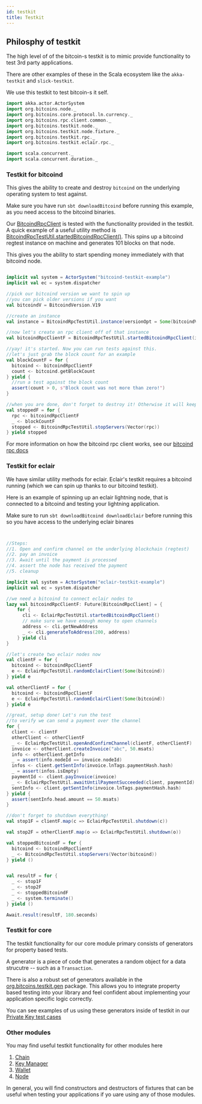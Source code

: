 ```yaml
---
id: testkit
title: Testkit
---
```


## Philosphy of testkit

The high level of of the bitcoin-s testkit is to mimic provide functionality to test 3rd party applications.

There are other examples of these in the Scala ecosystem like the `akka-testkit` and `slick-testkit`.

We use this testkit to test bitcoin-s it self.

```scala mdoc:invisible
import akka.actor.ActorSystem
import org.bitcoins.node._
import org.bitcoins.core.protocol.ln.currency._
import org.bitcoins.rpc.client.common._
import org.bitcoins.testkit.node._
import org.bitcoins.testkit.node.fixture._
import org.bitcoins.testkit.rpc._
import org.bitcoins.testkit.eclair.rpc._

import scala.concurrent._
import scala.concurrent.duration._
```

### Testkit for bitcoind

This gives the ability to create and destroy `bitcoind` on the underlying operating system to test against.

Make sure you have run `sbt downloadBitcoind` before running this example, as you need access to the bitcoind binaries.

Our [BitcoindRpcClient](../bitcoind-rpc/src/main/scala/org/bitcoins/rpc/client/common/BitcoindRpcClient.scala) is tested with the functionality provided in the testkit.
A quick example of a useful utility method is [BitcoindRpcTestUtil.startedBitcoindRpcClient()](src/main/scala/org/bitcoins/testkit/rpc/BitcoindRpcTestUtil.scala).
This spins up a bitcoind regtest instance on machine and generates 101 blocks on that node.

This gives you the ability to start spending money immediately with that bitcoind node.

```scala mdoc:compile-only

implicit val system = ActorSystem("bitcoind-testkit-example")
implicit val ec = system.dispatcher

//pick our bitcoind version we want to spin up
//you can pick older versions if you want
val bitcoindV = BitcoindVersion.V19

//create an instance
val instance = BitcoindRpcTestUtil.instance(versionOpt = Some(bitcoindV))

//now let's create an rpc client off of that instance
val bitcoindRpcClientF = BitcoindRpcTestUtil.startedBitcoindRpcClient(instance)

//yay! it's started. Now you can run tests against this.
//let's just grab the block count for an example
val blockCountF = for {
  bitcoind <- bitcoindRpcClientF
  count <- bitcoind.getBlockCount
} yield {
  //run a test against the block count
  assert(count > 0, s"Block count was not more than zero!")
}

//when you are done, don't forget to destroy it! Otherwise it will keep running on the underlying os
val stoppedF = for {
  rpc <- bitcoindRpcClientF
  _ <- blockCountF
  stopped <- BitcoindRpcTestUtil.stopServers(Vector(rpc))
} yield stopped

```

For more information on how the bitcoind rpc client works, see our [bitcoind rpc docs](../rpc/bitcoind.md)

### Testkit for eclair

We have similar utility methods for eclair. Eclair's testkit requires a bitcoind running (which we can spin up thanks to our bitcoind testkit).

Here is an example of spinning up an eclair lightning node, that is connected to a bitcoind and testing your lightning application.

Make sure to run `sbt downloadBitcoind downloadEclair` before running this so you have access to the underlying eclair binares

```scala mdoc:compile-only


//Steps:
//1. Open and confirm channel on the underlying blockchain (regtest)
//2. pay an invoice
//3. Await until the payment is processed
//4. assert the node has received the payment
//5. cleanup

implicit val system = ActorSystem("eclair-testkit-example")
implicit val ec = system.dispatcher

//we need a bitcoind to connect eclair nodes to
lazy val bitcoindRpcClientF: Future[BitcoindRpcClient] = {
    for {
      cli <- EclairRpcTestUtil.startedBitcoindRpcClient()
      // make sure we have enough money to open channels
      address <- cli.getNewAddress
      _ <- cli.generateToAddress(200, address)
    } yield cli
}

//let's create two eclair nodes now
val clientF = for {
  bitcoind <- bitcoindRpcClientF
  e <- EclairRpcTestUtil.randomEclairClient(Some(bitcoind))
} yield e

val otherClientF = for {
  bitcoind <- bitcoindRpcClientF
  e <- EclairRpcTestUtil.randomEclairClient(Some(bitcoind))
} yield e

//great, setup done! Let's run the test
//to verify we can send a payment over the channel
for {
  client <- clientF
  otherClient <- otherClientF
  _ <- EclairRpcTestUtil.openAndConfirmChannel(clientF, otherClientF)
  invoice <- otherClient.createInvoice("abc", 50.msats)
  info <- otherClient.getInfo
  _ = assert(info.nodeId == invoice.nodeId)
  infos <- client.getSentInfo(invoice.lnTags.paymentHash.hash)
  _ = assert(infos.isEmpty)
  paymentId <- client.payInvoice(invoice)
  _ <- EclairRpcTestUtil.awaitUntilPaymentSucceeded(client, paymentId)
  sentInfo <- client.getSentInfo(invoice.lnTags.paymentHash.hash)
} yield {
  assert(sentInfo.head.amount == 50.msats)
}

//don't forget to shutdown everything!
val stop1F = clientF.map(c => EclairRpcTestUtil.shutdown(c))

val stop2F = otherClientF.map(o => EclairRpcTestUtil.shutdown(o))

val stoppedBitcoindF = for {
  bitcoind <- bitcoindRpcClientF
  _ <- BitcoindRpcTestUtil.stopServers(Vector(bitcoind))
} yield ()


val resultF = for {
  _ <- stop1F
  _ <- stop2F
  _ <- stoppedBitcoindF
  _ <- system.terminate()
} yield ()

Await.result(resultF, 180.seconds)
```

### Testkit for core

The testkit functionality for our core module primary consists of generators for property based tests.

A generator is a piece of code that generates a random object for a data strucutre -- such as a `Transaction`.

There is also a robust set of generators available in the [org.bitcoins.testkit.gen](../../testkit/src/main/scala/org/bitcoins/testkit/core/gen) package.
This allows you to integrate property based testing into your library and feel confident about implementing your application specific logic correctly.

You can see examples of us using these generators inside of testkit in our [Private Key test cases](../../core-test/src/test/scala/org/bitcoins/core/crypto/ECPrivateKeyTest.scala)

### Other modules

You may find useful testkit functionality for other modules here

1. [Chain](../../testkit/src/main/scala/org/bitcoins/testkit/chain/ChainUnitTest.scala)
2. [Key Manager](../../testkit/src/main/scala/org/bitcoins/testkit/keymanager/KeyManagerUnitTest.scala)
3. [Wallet](../../testkit/src/main/scala/org/bitcoins/testkit/wallet/BitcoinSWalletTest.scala)
4. [Node](../../testkit/src/main/scala/org/bitcoins/testkit/node/NodeUnitTest.scala)

In general, you will find constructors and destructors of fixtures that can be useful when testing your applications
if yo uare using any of those modules.